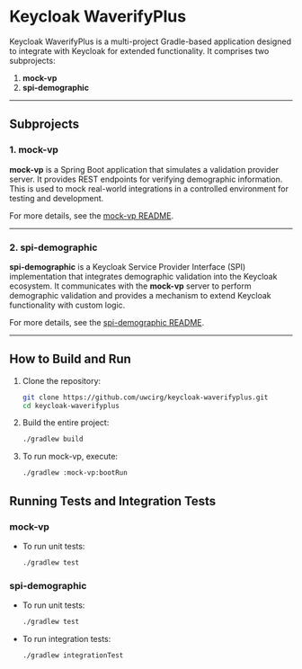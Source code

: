 # Keycloak WaverifyPlus

Keycloak WaverifyPlus is a multi-project Gradle-based application designed to integrate with Keycloak for extended
functionality. It comprises two subprojects:

1. **mock-vp**
2. **spi-demographic**

---

## Subprojects

### 1. mock-vp

**mock-vp** is a Spring Boot application that simulates a validation provider server. It provides REST endpoints for
verifying demographic information. This is used to mock real-world integrations in a controlled environment for testing
and development.

For more details, see the [mock-vp README](mock-vp/README.md).

---

### 2. spi-demographic

**spi-demographic** is a Keycloak Service Provider Interface (SPI) implementation that integrates demographic validation
into the Keycloak ecosystem. It communicates with the **mock-vp** server to perform demographic validation and provides
a mechanism to extend Keycloak functionality with custom logic.

For more details, see the [spi-demographic README](modules/spi-demographic/README.md).

---

## How to Build and Run

1. Clone the repository:
   ```bash
   git clone https://github.com/uwcirg/keycloak-waverifyplus.git
   cd keycloak-waverifyplus
   ```
2. Build the entire project:
   ```bash
   ./gradlew build
   ```
3. To run mock-vp, execute:
   ```bash
   ./gradlew :mock-vp:bootRun 
   ```

## Running Tests and Integration Tests

### mock-vp

- To run unit tests:
  ```bash
  ./gradlew test
  ```

### spi-demographic

- To run unit tests:
  ```bash
  ./gradlew test
  ```
- To run integration tests:
  ```bash
  ./gradlew integrationTest
  ```
